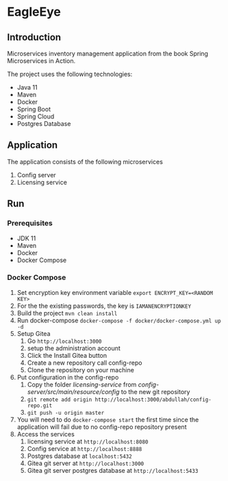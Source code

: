# EagleEye

## Introduction
Microservices inventory management application from the book Spring Microservices in Action.

The project uses the following technologies:
* Java 11
* Maven
* Docker
* Spring Boot
* Spring Cloud
* Postgres Database

## Application
The application consists of the following microservices
1. Config server
2. Licensing service

## Run
### Prerequisites
* JDK 11
* Maven
* Docker
* Docker Compose

### Docker Compose
1. Set encryption key environment variable `export ENCRYPT_KEY=<RANDOM KEY>`
1.  For the the existing passwords, the key is `IAMANENCRYPTIONKEY`
1. Build the project `mvn clean install`
1. Run docker-compose `docker-compose -f docker/docker-compose.yml up -d`
1. Setup Gitea
    1. Go `http://localhost:3000`
    1. setup the administration account
    1. Click the Install Gitea button
    1. Create a new repository call config-repo
    1. Clone the repository on your machine
1. Put configuration in the config-repo
    1. Copy the folder *licensing-service* from *config-server/src/main/resource/config* to the new git repository
    1. `git remote add origin http://localhost:3000/abdullah/config-repo.git`
    1. `git push -u origin master`
1. You will need to do `docker-compose start` the first time since the application will fail due to no config-repo repository present
1. Access the services
    1. licensing service at `http://localhost:8080`
    1. Config service at `http://localhost:8888`
    1. Postgres database at `localhost:5432`
    1. Gitea git server at `http://localhost:3000`
    1. Gitea git server postgres database at `http://localhost:5433`
